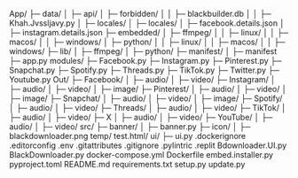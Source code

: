 App/
├─ data/
│  ├─ api/
│  ├─ forbidden/
│  │  ├─ blackbuilder.db
│  │  ├─ Khah.Jvssljavy.py
│  ├─ locales/
│  ├─ locales/
│  ├─ facebook.details.json
│  ├─ instagram.details.json
├─ embedded/
│  ├─ ffmpeg/
│  │  ├─ linux/
│  │  ├─ macos/
│  │  ├─ windows/
│  ├─ python/
│  │  ├─ linux/
│  │  ├─ macos/
│  │  ├─ windows/
├─ lib/
│  ├─ ffmpeg/
│  ├─ python/
├─ manifest/
│  ├─ manifest
├─ app.py
modules/
├─ Facebook.py
├─ Instagram.py
├─ Pinterest.py
├─ Snapchat.py
├─ Spotify.py
├─ Threads.py
├─ TikTok.py
├─ Twitter.py
├─ Youtube.py
Out/
├─ Facebook/
│  ├─ audio/
│  ├─ video/
├─ Instagram/
│  ├─ audio/
│  ├─ video/
│  ├─ image/
├─ Pinterest/
│  ├─ audio/
│  ├─ video/
│  ├─ image/
├─ Snapchat/
│  ├─ audio/
│  ├─ video/
│  ├─ image/
├─ Spotify/
│  ├─ audio/
│  ├─ video/
├─ Threads/
│  ├─ audio/
│  ├─ video/
├─ TikTok/
│  ├─ audio/
│  ├─ video/
├─ X
│  ├─ audio/
│  ├─ video/
├─ YouTube/
│  ├─ audio/
│  ├─ video/
src/
├─ banner/
│  ├─ banner.py
├─ icon/
│  ├─ blackdownloader.png
temp/
test.html/
ui/
├─ ui.py
.dockerignore
.editorconfig
.env
.gitattributes
.gitignore
.pylintric
.replit
Bdownloader.UI.py
BlackDownloader.py
docker-compose.yml
Dockerfile
embed.installer.py
pyproject.toml
README.md
requirements.txt
setup.py
update.py
